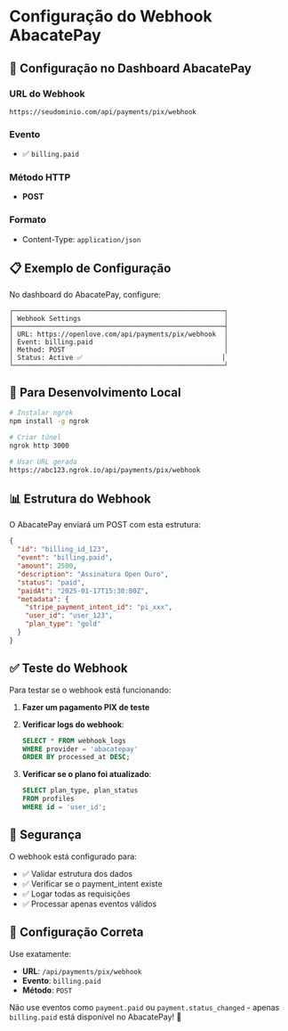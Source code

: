 # Configuração do Webhook AbacatePay

## 🔗 Configuração no Dashboard AbacatePay

### **URL do Webhook**
```
https://seudominio.com/api/payments/pix/webhook
```

### **Evento**
- ✅ `billing.paid`

### **Método HTTP**
- **POST**

### **Formato**
- Content-Type: `application/json`

## 📋 Exemplo de Configuração

No dashboard do AbacatePay, configure:

```
┌─────────────────────────────────────────────────────┐
│ Webhook Settings                                    │
├─────────────────────────────────────────────────────┤
│ URL: https://openlove.com/api/payments/pix/webhook  │
│ Event: billing.paid                                 │
│ Method: POST                                        │
│ Status: Active ✅                                   │
└─────────────────────────────────────────────────────┘
```

## 🧪 Para Desenvolvimento Local

```bash
# Instalar ngrok
npm install -g ngrok

# Criar túnel
ngrok http 3000

# Usar URL gerada
https://abc123.ngrok.io/api/payments/pix/webhook
```

## 📊 Estrutura do Webhook

O AbacatePay enviará um POST com esta estrutura:

```json
{
  "id": "billing_id_123",
  "event": "billing.paid",
  "amount": 2500,
  "description": "Assinatura Open Ouro",
  "status": "paid",
  "paidAt": "2025-01-17T15:30:00Z",
  "metadata": {
    "stripe_payment_intent_id": "pi_xxx",
    "user_id": "user_123",
    "plan_type": "gold"
  }
}
```

## ✅ Teste do Webhook

Para testar se o webhook está funcionando:

1. **Fazer um pagamento PIX de teste**
2. **Verificar logs do webhook**:
   ```sql
   SELECT * FROM webhook_logs 
   WHERE provider = 'abacatepay' 
   ORDER BY processed_at DESC;
   ```

3. **Verificar se o plano foi atualizado**:
   ```sql
   SELECT plan_type, plan_status 
   FROM profiles 
   WHERE id = 'user_id';
   ```

## 🔐 Segurança

O webhook está configurado para:
- ✅ Validar estrutura dos dados
- ✅ Verificar se o payment_intent existe
- ✅ Logar todas as requisições
- ✅ Processar apenas eventos válidos

## 📝 Configuração Correta

Use exatamente:
- **URL**: `/api/payments/pix/webhook`
- **Evento**: `billing.paid`
- **Método**: `POST`

Não use eventos como `payment.paid` ou `payment.status_changed` - apenas `billing.paid` está disponível no AbacatePay! 🎯